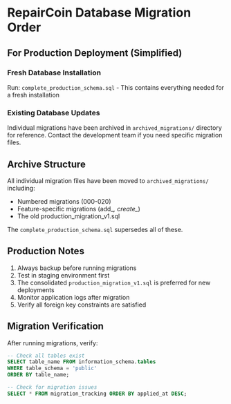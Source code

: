 # RepairCoin Database Migration Order

## For Production Deployment (Simplified)

### Fresh Database Installation
Run: `complete_production_schema.sql` - This contains everything needed for a fresh installation

### Existing Database Updates
Individual migrations have been archived in `archived_migrations/` directory for reference.
Contact the development team if you need specific migration files.

## Archive Structure

All individual migration files have been moved to `archived_migrations/` including:
- Numbered migrations (000-020)
- Feature-specific migrations (add_*, create_*)
- The old production_migration_v1.sql

The `complete_production_schema.sql` supersedes all of these.

## Production Notes

1. Always backup before running migrations
2. Test in staging environment first
3. The consolidated `production_migration_v1.sql` is preferred for new deployments
4. Monitor application logs after migration
5. Verify all foreign key constraints are satisfied

## Migration Verification

After running migrations, verify:
```sql
-- Check all tables exist
SELECT table_name FROM information_schema.tables 
WHERE table_schema = 'public' 
ORDER BY table_name;

-- Check for migration issues
SELECT * FROM migration_tracking ORDER BY applied_at DESC;
```